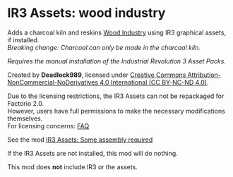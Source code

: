 # IR3 Assets: wood industry

Adds a charcoal kiln and reskins [Wood Industry](https://mods.factorio.com/mod/wood-industry) using IR3 graphical assets, if installed.  
*Breaking change: Charcoal can only be made in the charcoal kiln.*

*Requires the manual installation of the Industrial Revolution 3 Asset Packs.*

Created by **Deadlock989**, licensed under [Creative Commons Attribution-NonCommercial-NoDerivatives 4.0 International (CC BY-NC-ND 4.0)](https://creativecommons.org/licenses/by-nc-nd/4.0/).

Due to the licensing restrictions, the IR3 Assets can not be repackaged for Factorio 2.0.  
However, users have full permissions to make the necessary modifications themselves.  
For licensing concerns: [FAQ](https://mods.factorio.com/mod/IR3_Assets_assembling_machines/faq)  

See the mod [IR3 Assets: Some assembly required](https://mods.factorio.com/mod/IR3_Assets_some_assembly_required)

If the IR3 Assets are not installed, this mod will do nothing.

This mod does **not** include IR3 or the assets.  
